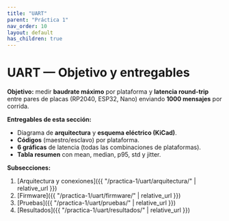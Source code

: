 ```yaml
---
title: "UART"
parent: "Práctica 1"
nav_order: 10
layout: default
has_children: true
---
```


# UART — Objetivo y entregables

**Objetivo:** medir **baudrate máximo** por plataforma y **latencia round-trip** entre pares de placas (RP2040, ESP32, Nano) enviando **1000 mensajes** por corrida.  

**Entregables de esta sección:**
- Diagrama de **arquitectura** y **esquema eléctrico (KiCad)**.
- **Códigos** (maestro/esclavo) por plataforma.
- **6 gráficas** de latencia (todas las combinaciones de plataformas).
- **Tabla resumen** con mean, median, p95, std y jitter.

**Subsecciones:**
1. [Arquitectura y conexiones]({{ "/practica-1/uart/arquitectura/" | relative_url }})
2. [Firmware]({{ "/practica-1/uart/firmware/" | relative_url }})
3. [Pruebas]({{ "/practica-1/uart/pruebas/" | relative_url }})
4. [Resultados]({{ "/practica-1/uart/resultados/" | relative_url }})

